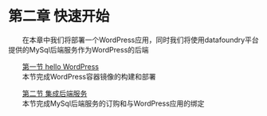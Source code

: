 # 第二章 快速开始
　　在本章中我们将部署一个WordPress应用，同时我们将使用datafoundry平台提供的MySql后端服务作为WordPress的后端   
  
　　[第一节   hello WordPress](quick_start/01_deploy.md)  
　　本节完成WordPress容器镜像的构建和部署 
    
　　[第二节   集成后端服务](quick_start/02_bind_backingservice.md)   
　　本节完成MySql后端服务的订购和与WordPress应用的绑定  